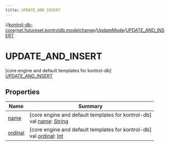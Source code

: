 ```yaml
---
title: UPDATE_AND_INSERT
---
```

//[kontrol-db-core](../../../../index.html)/[net.futureset.kontroldb.modelchange](../../index.html)/[UpdateMode](../index.html)/[UPDATE_AND_INSERT](index.html)



# UPDATE_AND_INSERT



[core engine and default templates for kontrol-db]\
[UPDATE_AND_INSERT](index.html)



## Properties


| Name | Summary |
|---|---|
| [name](../../-table-persistence/-n-o-r-m-a-l/index.html#-372974862%2FProperties%2F894165660) | [core engine and default templates for kontrol-db]<br>val [name](../../-table-persistence/-n-o-r-m-a-l/index.html#-372974862%2FProperties%2F894165660): [String](https://kotlinlang.org/api/latest/jvm/stdlib/kotlin/-string/index.html) |
| [ordinal](../../-table-persistence/-n-o-r-m-a-l/index.html#-739389684%2FProperties%2F894165660) | [core engine and default templates for kontrol-db]<br>val [ordinal](../../-table-persistence/-n-o-r-m-a-l/index.html#-739389684%2FProperties%2F894165660): [Int](https://kotlinlang.org/api/latest/jvm/stdlib/kotlin/-int/index.html) |

